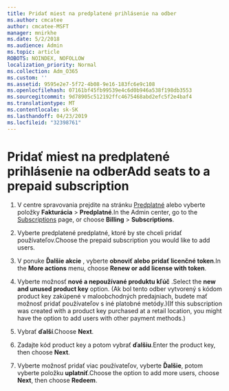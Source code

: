 ```yaml
---
title: Pridať miest na predplatené prihlásenie na odber
ms.author: cmcatee
author: cmcatee-MSFT
manager: mnirkhe
ms.date: 5/2/2018
ms.audience: Admin
ms.topic: article
ROBOTS: NOINDEX, NOFOLLOW
localization_priority: Normal
ms.collection: Adm_O365
ms.custom: ''
ms.assetid: 9595e2e7-5f72-4b08-9e16-183fc6e9c108
ms.openlocfilehash: 07161bf45fb99539e4c6d0b946a538f198db3553
ms.sourcegitcommit: 9d78905c512192ffc4675468abd2efc5f2e4baf4
ms.translationtype: MT
ms.contentlocale: sk-SK
ms.lasthandoff: 04/23/2019
ms.locfileid: "32398761"
---
```

# <a name="add-seats-to-a-prepaid-subscription"></a><span data-ttu-id="0764b-102">Pridať miest na predplatené prihlásenie na odber</span><span class="sxs-lookup"><span data-stu-id="0764b-102">Add seats to a prepaid subscription</span></span>

1. <span data-ttu-id="0764b-103">V centre spravovania prejdite na stránku [Predplatné](https://go.microsoft.com/fwlink/p/?linkid=842054) alebo vyberte položky **Fakturácia** \> **Predplatné**.</span><span class="sxs-lookup"><span data-stu-id="0764b-103">In the Admin center, go to the [Subscriptions](https://go.microsoft.com/fwlink/p/?linkid=842054) page, or choose **Billing** \> **Subscriptions**.</span></span>
    
2. <span data-ttu-id="0764b-104">Vyberte predplatené predplatné, ktoré by ste chceli pridať používateľov.</span><span class="sxs-lookup"><span data-stu-id="0764b-104">Choose the prepaid subscription you would like to add users.</span></span>
    
3. <span data-ttu-id="0764b-105">V ponuke **Ďalšie akcie** , vyberte **obnoviť alebo pridať licenčné token**.</span><span class="sxs-lookup"><span data-stu-id="0764b-105">In the **More actions** menu, choose **Renew or add license with token**.</span></span>
    
4. <span data-ttu-id="0764b-106">Vyberte možnosť **nové a nepoužívané produktu kľúč** .</span><span class="sxs-lookup"><span data-stu-id="0764b-106">Select the **new and unused product key** option.</span></span> <span data-ttu-id="0764b-107">(Ak bol tento odber vytvorený s kódom product key zakúpené v maloobchodných predajniach, budete mať možnosť pridať používateľov s iné platobné metódy.)</span><span class="sxs-lookup"><span data-stu-id="0764b-107">(If this subscription was created with a product key purchased at a retail location, you might have the option to add users with other payment methods.)</span></span> 
    
5. <span data-ttu-id="0764b-108">Vybrať **ďalší**.</span><span class="sxs-lookup"><span data-stu-id="0764b-108">Choose **Next**.</span></span>
    
6. <span data-ttu-id="0764b-109">Zadajte kód product key a potom vybrať **ďalšiu**.</span><span class="sxs-lookup"><span data-stu-id="0764b-109">Enter the product key, then choose **Next**.</span></span>
    
7. <span data-ttu-id="0764b-110">Vyberte možnosť pridať viac používateľov, vyberte **Ďalšie**, potom vyberte položku **uplatniť**.</span><span class="sxs-lookup"><span data-stu-id="0764b-110">Choose the option to add more users, choose **Next**, then choose **Redeem**.</span></span>
    

